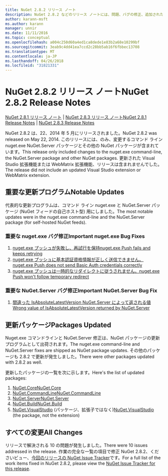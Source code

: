 ```yaml
---
title: NuGet 2.8.2 リリース ノート
description: NuGet 2.8.2 などのリリース ノートには、問題、バグの修正、追加された機能、および Dcr が知られています。
author: karann-msft
ms.author: karann
manager: unnir
ms.date: 11/11/2016
ms.topic: conceptual
ms.openlocfilehash: a004c250d60a4ed1ca8dede1e83b2a68e10299bf
ms.sourcegitcommit: 3eab9c4dd41ea7ccd2c28bb5ab16f6fbbec13708
ms.translationtype: MT
ms.contentlocale: ja-JP
ms.lasthandoff: 04/26/2018
ms.locfileid: "31821331"
---
```

# <a name="nuget-282-release-notes"></a><span data-ttu-id="f3e60-103">NuGet 2.8.2 リリース ノート</span><span class="sxs-lookup"><span data-stu-id="f3e60-103">NuGet 2.8.2 Release Notes</span></span>

<span data-ttu-id="f3e60-104">[NuGet 2.8.1 リリース ノート](../release-notes/nuget-2.8.1.md) | [NuGet 2.8.3 リリース ノート](../release-notes/nuget-2.8.3.md)</span><span class="sxs-lookup"><span data-stu-id="f3e60-104">[NuGet 2.8.1 Release Notes](../release-notes/nuget-2.8.1.md) | [NuGet 2.8.3 Release Notes](../release-notes/nuget-2.8.3.md)</span></span>

<span data-ttu-id="f3e60-105">NuGet 2.8.2 は、22、2014 年 5 月にリリースされました。</span><span class="sxs-lookup"><span data-stu-id="f3e60-105">NuGet 2.8.2 was released on May 22, 2014.</span></span>  <span data-ttu-id="f3e60-106">このリリースには、のみ、変更するコマンド ライン nuget.exe NuGet.Server パッケージとその他の NuGet パッケージが含まれています。</span><span class="sxs-lookup"><span data-stu-id="f3e60-106">This release only included changes to the nuget.exe command-line, the NuGet.Server package and other NuGet packages.</span></span>  <span data-ttu-id="f3e60-107">更新された Visual Studio 拡張機能または WebMatrix 拡張機能、リリースは含まれませんでした。</span><span class="sxs-lookup"><span data-stu-id="f3e60-107">The release did not include an updated Visual Studio extension or WebMatrix extension.</span></span>

## <a name="notable-updates"></a><span data-ttu-id="f3e60-108">重要な更新プログラム</span><span class="sxs-lookup"><span data-stu-id="f3e60-108">Notable Updates</span></span>

<span data-ttu-id="f3e60-109">代表的な更新プログラムは、コマンド ライン nuget.exe と NuGet.Server パッケージ (NuGet フィードの自己ホスト型) 用にしました。</span><span class="sxs-lookup"><span data-stu-id="f3e60-109">The most notable updates were in the nuget.exe command-line and the NuGet.Server package (for self-hosted NuGet feeds).</span></span>

### <a name="important-nugetexe-bug-fixes"></a><span data-ttu-id="f3e60-110">重要な nuget.exe バグ修正</span><span class="sxs-lookup"><span data-stu-id="f3e60-110">Important nuget.exe Bug Fixes</span></span>

1. [<span data-ttu-id="f3e60-111">nuget.exe プッシュが失敗し、再試行を保持</span><span class="sxs-lookup"><span data-stu-id="f3e60-111">nuget.exe Push fails and keeps retrying</span></span>](https://nuget.codeplex.com/workitem/4000)
1. [<span data-ttu-id="f3e60-112">nuget.exe プッシュに基本認証資格情報が正しく送信できません。</span><span class="sxs-lookup"><span data-stu-id="f3e60-112">nuget.exe Push does not send Basic Auth credentials correctly</span></span>](https://nuget.codeplex.com/workitem/4109)
1. [<span data-ttu-id="f3e60-113">nuget.exe プッシュは一時的なリダイレクトに従うされません。</span><span class="sxs-lookup"><span data-stu-id="f3e60-113">nuget.exe Push won't follow temporary redirect</span></span>](https://nuget.codeplex.com/workitem/4050)

### <a name="important-nugetserver-bug-fix"></a><span data-ttu-id="f3e60-114">重要な NuGet.Server バグ修正</span><span class="sxs-lookup"><span data-stu-id="f3e60-114">Important NuGet.Server Bug Fix</span></span>

1. [<span data-ttu-id="f3e60-115">間違った IsAbsoluteLatestVersion NuGet.Server によって返される値</span><span class="sxs-lookup"><span data-stu-id="f3e60-115">Wrong value of IsAbsoluteLatestVersion returned by NuGet.Server</span></span>](https://nuget.codeplex.com/workitem/4147)

## <a name="packages-updated"></a><span data-ttu-id="f3e60-116">更新パッケージ</span><span class="sxs-lookup"><span data-stu-id="f3e60-116">Packages Updated</span></span>

<span data-ttu-id="f3e60-117">Nuget.exe コマンドラインと NuGet.Server 修正は、NuGet パッケージの更新プログラムとして出荷されます。</span><span class="sxs-lookup"><span data-stu-id="f3e60-117">The nuget.exe command-line and NuGet.Server fixes are shipped as NuGet package updates.</span></span>  <span data-ttu-id="f3e60-118">その他のパッケージも 2.8.2 で更新が発生しました。</span><span class="sxs-lookup"><span data-stu-id="f3e60-118">There were other packages updated with 2.8.2 as well.</span></span>

<span data-ttu-id="f3e60-119">更新したパッケージの一覧を次に示します。</span><span class="sxs-lookup"><span data-stu-id="f3e60-119">Here's the list of updated packages:</span></span>

1. [<span data-ttu-id="f3e60-120">NuGet.Core</span><span class="sxs-lookup"><span data-stu-id="f3e60-120">NuGet.Core</span></span>](https://www.nuget.org/packages/NuGet.Core/)
1. [<span data-ttu-id="f3e60-121">NuGet.CommandLine</span><span class="sxs-lookup"><span data-stu-id="f3e60-121">NuGet.CommandLine</span></span>](https://www.nuget.org/packages/NuGet.CommandLine/)
1. [<span data-ttu-id="f3e60-122">NuGet.Server</span><span class="sxs-lookup"><span data-stu-id="f3e60-122">NuGet.Server</span></span>](https://www.nuget.org/packages/NuGet.Server/)
1. [<span data-ttu-id="f3e60-123">NuGet.Build</span><span class="sxs-lookup"><span data-stu-id="f3e60-123">NuGet.Build</span></span>](https://www.nuget.org/packages/NuGet.Build/)
1. <span data-ttu-id="f3e60-124">[NuGet.VisualStudio](https://www.nuget.org/packages/NuGet.VisualStudio/) (パッケージ、拡張子ではなく)</span><span class="sxs-lookup"><span data-stu-id="f3e60-124">[NuGet.VisualStudio](https://www.nuget.org/packages/NuGet.VisualStudio/) (the package, not the extension)</span></span>

## <a name="all-changes"></a><span data-ttu-id="f3e60-125">すべての変更</span><span class="sxs-lookup"><span data-stu-id="f3e60-125">All Changes</span></span>
<span data-ttu-id="f3e60-126">リリースで解決される 10 の問題が発生しました。</span><span class="sxs-lookup"><span data-stu-id="f3e60-126">There were 10 issues addressed in the release.</span></span> <span data-ttu-id="f3e60-127">作業の完全な一覧の項目で修正 NuGet 2.8.2、くださいビュー、[今回のリリースの NuGet Issue Tracker](https://nuget.codeplex.com/workitem/list/advanced?keyword=&status=All&type=All&priority=All&release=NuGet%202.8.2&assignedTo=All&component=All&sortField=LastUpdatedDate&sortDirection=Descending&page=0&reasonClosed=All)です。</span><span class="sxs-lookup"><span data-stu-id="f3e60-127">For a full list of the work items fixed in NuGet 2.8.2, please view the [NuGet Issue Tracker for this release](https://nuget.codeplex.com/workitem/list/advanced?keyword=&status=All&type=All&priority=All&release=NuGet%202.8.2&assignedTo=All&component=All&sortField=LastUpdatedDate&sortDirection=Descending&page=0&reasonClosed=All).</span></span>
